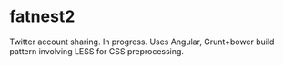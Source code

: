 # fatnest2

Twitter account sharing. In progress. Uses Angular, Grunt+bower build pattern involving LESS for CSS preprocessing.
